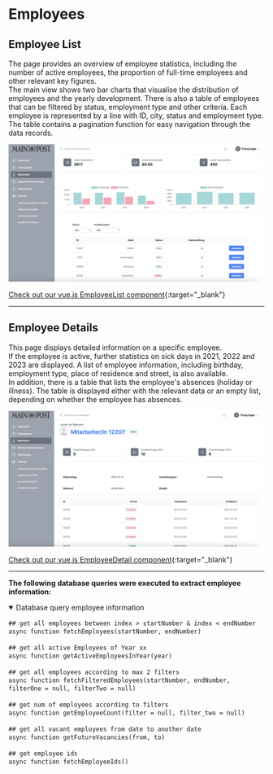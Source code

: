 # <i class="fas fa-user"></i> Employees
## Employee List
The page provides an overview of employee statistics, including the number of active employees, the proportion of full-time employees and other relevant key figures. 
<br>
The main view shows two bar charts that visualise the distribution of employees and the yearly development. There is also a table of employees that can be filtered by status, employment type and other criteria. Each employee is represented by a line with ID, city, status and employment type. The table contains a pagination function for easy navigation through the data records.

![Mitarbeiter](employee-index.png)

[<i class="fas fa-folder"></i> Check out our vue.js EmployeeList component](https://github.com/UHPDome/backend_mainpost/blob/main/frontend/src/components/Views/Employees/index/EmployeeList.vue){:target="_blank"}

---

## Employee Details
This page displays detailed information on a specific employee. 
<br>
If the employee is active, further statistics on sick days in 2021, 2022 and 2023 are displayed. A list of employee information, including birthday, employment type, place of residence and street, is also available.
<br>
In addition, there is a table that lists the employee's absences (holiday or illness). The table is displayed either with the relevant data or an empty list, depending on whether the employee has absences.


![Mitarbeiter](employee-detail.png)


[<i class="fas fa-folder"></i> Check out our vue.js EmployeeDetail component](https://github.com/UHPDome/backend_mainpost/blob/main/frontend/src/components/Views/Employees/show/EmployeeDetail.vue){:target="_blank"}

---

**The following database queries were executed to extract employee information:**

<details open>
<summary>Database query employee information</summary>

```
## get all employees between index > startNumber & index < endNumber
async function fetchEmployees(startNumber, endNumber) 

## get all active Employees of Year xx
async function getActiveEmployeesInYear(year)

## get all employees according to max 2 filters
async function fetchFilteredEmployees(startNumber, endNumber, filterOne = null, filterTwo = null)

## get num of employees according to filters
async function getEmployeeCount(filter = null, filter_two = null) 

## get all vacant employees from date to another date
async function getFutureVacancies(from, to)

## get employee ids
async function fetchEmployeeIds() 

```
</details>